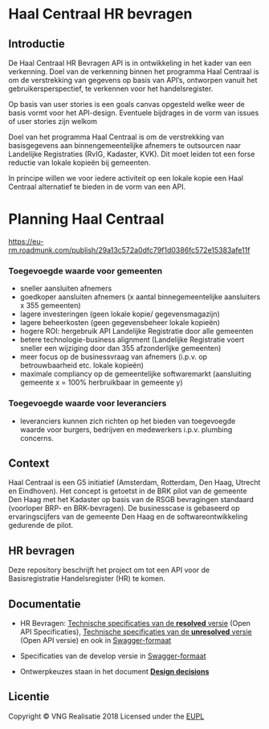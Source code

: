 # Haal Centraal HR bevragen

## Introductie
De Haal Centraal HR Bevragen API is in ontwikkeling in het kader van een verkenning.
Doel van de verkenning binnen het programma Haal Centraal is om de verstrekking van gegevens op basis van API’s, ontworpen vanuit het gebruikersperspectief, te verkennen voor het handelsregister.

Op basis van user stories is een goals canvas opgesteld welke weer de basis vormt voor het API-design. Eventuele bijdrages in de vorm van issues of user stories zijn welkom

 Doel van het programma Haal Centraal is om de verstrekking van basisgegevens aan binnengemeentelijke afnemers te outsourcen naar Landelijke Registraties (RvIG, Kadaster, KVK). Dit moet leiden tot een forse reductie van lokale kopieën bij gemeenten.

In principe willen we voor iedere activiteit op een lokale kopie een Haal Centraal alternatief te bieden in de vorm van een API.

# Planning Haal Centraal
https://eu-rm.roadmunk.com/publish/29a13c572a0dfc79f1d0386fc572e15383afe11f

### Toegevoegde waarde voor gemeenten
- sneller aansluiten afnemers
- goedkoper aansluiten afnemers (x aantal binnegemeentelijke aansluiters x 355 gemeenten)
- lagere investeringen (geen lokale kopie/ gegevensmagazijn)
- lagere beheerkosten (geen gegevensbeheer lokale kopieën)
- hogere ROI: hergebruik API Landelijke Registratie door alle gemeenten
- betere technologie-business alignment (Landelijke Registratie voert sneller een wijziging door dan 355 afzonderlijke gemeenten)
- meer focus op de businessvraag van afnemers (i.p.v. op betrouwbaarheid etc. lokale kopieën)
- maximale compliancy op de gemeentelijke softwaremarkt (aansluiting gemeente x = 100% herbruikbaar in gemeente y)

### Toegevoegde waarde voor leveranciers
- leveranciers kunnen zich richten op het bieden van toegevoegde waarde voor burgers, bedrijven en medewerkers i.p.v. plumbing concerns.

## Context
Haal Centraal is een G5 initiatief (Amsterdam, Rotterdam, Den Haag, Utrecht en Eindhoven). Het concept is getoetst in de BRK pilot van de gemeente Den Haag met het Kadaster op basis van de RSGB bevragingen standaard (voorloper BRP- en BRK-bevragen). De businesscase is gebaseerd op ervaringscijfers van de gemeente Den Haag en de softwareontwikkeling gedurende de pilot.

## HR bevragen
Deze repository beschrijft het project om tot een API voor de Basisregistratie Handelsregister (HR) te komen.

## Documentatie

* HR Bevragen: [Technische specificaties van de **resolved** versie](https://github.com/VNG-Realisatie/Haal-Centraal-HR-bevragen/tree/master/specificatie/genereervariant) (Open API Specificaties), [Technische specificaties van de **unresolved** versie](https://github.com/VNG-Realisatie/Haal-Centraal-HR-bevragen/tree/master/specificatie) (Open API versie) en ook in [Swagger-formaat](https://petstore.swagger.io/?url=https://raw.githubusercontent.com/VNG-Realisatie/Haal-Centraal-HR-bevragen/master/specificatie/openapi.yaml)

* Specificaties van de develop versie in [Swagger-formaat](https://petstore.swagger.io/?url=https://raw.githubusercontent.com/VNG-Realisatie/Haal-Centraal-HR-bevragen/develop/specificatie/genereervariant/openapi.yaml)

* Ontwerpkeuzes staan in het document **[Design decisions](https://github.com/VNG-Realisatie/HR-bevragingen/blob/master/docs/design_decisions.md)**

## Licentie
Copyright &copy; VNG Realisatie 2018
Licensed under the [EUPL](https://github.com/VNG-Realisatie/Haal-Centraal-HR-bevragen/blob/master/LICENCE.md)
